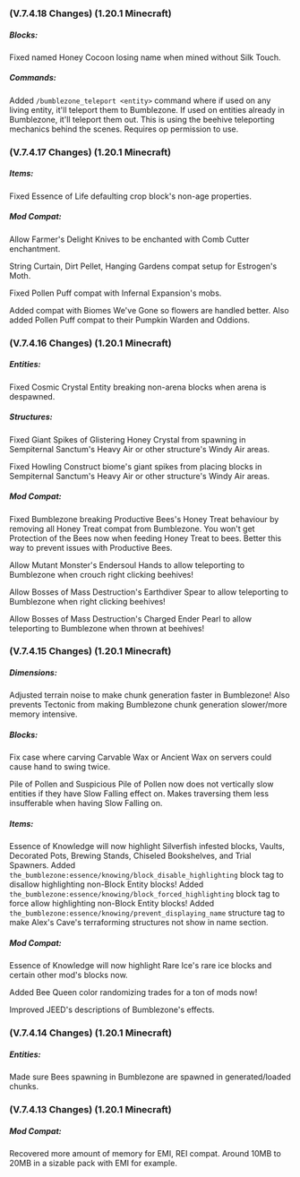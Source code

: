 ### **(V.7.4.18 Changes) (1.20.1 Minecraft)**

##### Blocks:
Fixed named Honey Cocoon losing name when mined without Silk Touch.

##### Commands:
Added `/bumblezone_teleport <entity>` command where if used on any living entity, it'll teleport them to Bumblezone.
 If used on entities already in Bumblezone, it'll teleport them out.
 This is using the beehive teleporting mechanics behind the scenes.
 Requires op permission to use. 


### **(V.7.4.17 Changes) (1.20.1 Minecraft)**

##### Items:
Fixed Essence of Life defaulting crop block's non-age properties.

##### Mod Compat:
Allow Farmer's Delight Knives to be enchanted with Comb Cutter enchantment.

String Curtain, Dirt Pellet, Hanging Gardens compat setup for Estrogen's Moth.

Fixed Pollen Puff compat with Infernal Expansion's mobs.

Added compat with Biomes We've Gone so flowers are handled better. Also added Pollen Puff compat to their Pumpkin Warden and Oddions.


### **(V.7.4.16 Changes) (1.20.1 Minecraft)**

##### Entities:
Fixed Cosmic Crystal Entity breaking non-arena blocks when arena is despawned.

##### Structures:
Fixed Giant Spikes of Glistering Honey Crystal from spawning in Sempiternal Sanctum's Heavy Air or other structure's Windy Air areas.

Fixed Howling Construct biome's giant spikes from placing blocks in Sempiternal Sanctum's Heavy Air or other structure's Windy Air areas.

##### Mod Compat:
Fixed Bumblezone breaking Productive Bees's Honey Treat behaviour by removing all Honey Treat compat from Bumblezone.
 You won't get Protection of the Bees now when feeding Honey Treat to bees. Better this way to prevent issues with Productive Bees.

Allow Mutant Monster's Endersoul Hands to allow teleporting to Bumblezone when crouch right clicking beehives!

Allow Bosses of Mass Destruction's Earthdiver Spear to allow teleporting to Bumblezone when right clicking beehives!

Allow Bosses of Mass Destruction's Charged Ender Pearl to allow teleporting to Bumblezone when thrown at beehives!


### **(V.7.4.15 Changes) (1.20.1 Minecraft)**

##### Dimensions:
Adjusted terrain noise to make chunk generation faster in Bumblezone!
 Also prevents Tectonic from making Bumblezone chunk generation slower/more memory intensive.

##### Blocks:
Fix case where carving Carvable Wax or Ancient Wax on servers could cause hand to swing twice.

Pile of Pollen and Suspicious Pile of Pollen now does not vertically slow entities if they have Slow Falling effect on.
 Makes traversing them less insufferable when having Slow Falling on.

##### Items:
Essence of Knowledge will now highlight Silverfish infested blocks, Vaults, Decorated Pots, Brewing Stands, Chiseled Bookshelves, and Trial Spawners.
 Added `the_bumblezone:essence/knowing/block_disable_highlighting` block tag to disallow highlighting non-Block Entity blocks!
 Added `the_bumblezone:essence/knowing/block_forced_highlighting` block tag to force allow highlighting non-Block Entity blocks!
 Added `the_bumblezone:essence/knowing/prevent_displaying_name` structure tag to make Alex's Cave's terraforming structures not show in name section.

##### Mod Compat:
Essence of Knowledge will now highlight Rare Ice's rare ice blocks and certain other mod's blocks now.

Added Bee Queen color randomizing trades for a ton of mods now!

Improved JEED's descriptions of Bumblezone's effects.


### **(V.7.4.14 Changes) (1.20.1 Minecraft)**

##### Entities:
Made sure Bees spawning in Bumblezone are spawned in generated/loaded chunks.


### **(V.7.4.13 Changes) (1.20.1 Minecraft)**

##### Mod Compat:
Recovered more amount of memory for EMI, REI compat. Around 10MB to 20MB in a sizable pack with EMI for example.
